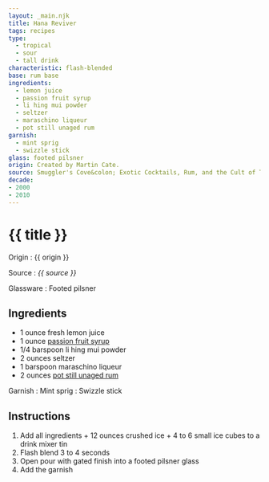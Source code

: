 ```yaml
---
layout: _main.njk
title: Hana Reviver
tags: recipes
type:
  - tropical
  - sour
  - tall drink
characteristic: flash-blended
base: rum base
ingredients:
  - lemon juice
  - passion fruit syrup
  - li hing mui powder
  - seltzer
  - maraschino liqueur
  - pot still unaged rum
garnish:
  - mint sprig
  - swizzle stick
glass: footed pilsner
origin: Created by Martin Cate.
source: Smuggler's Cove&colon; Exotic Cocktails, Rum, and the Cult of Tiki
decade:
- 2000
- 2010
---
```

<!-- markdownlint-disable MD025 -->
# {{ title }}
<!-- markdownlint-disable MD025 -->

Origin
  : {{ origin }}

Source
  : <cite>{{ source }}</cite>

Glassware
  : Footed pilsner

## Ingredients

* 1 ounce fresh lemon juice
* 1 ounce [passion fruit syrup](/mixes/passion-fruit-syrup)
* 1/4 barspoon li hing mui powder
* 2 ounces seltzer
* 1 barspoon maraschino liqueur
* 2 ounces [pot still unaged rum](/rums/00-rum-pot-still-unaged/)

Garnish
  : Mint sprig
  : Swizzle stick

## Instructions

1. Add all ingredients + 12 ounces crushed ice + 4 to 6 small ice cubes to a drink mixer tin
2. Flash blend 3 to 4 seconds
3. Open pour with gated finish into a footed pilsner glass
4. Add the garnish
